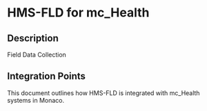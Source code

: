# HMS-FLD for mc_Health

## Description

Field Data Collection

## Integration Points

This document outlines how HMS-FLD is integrated with mc_Health systems in Monaco.
